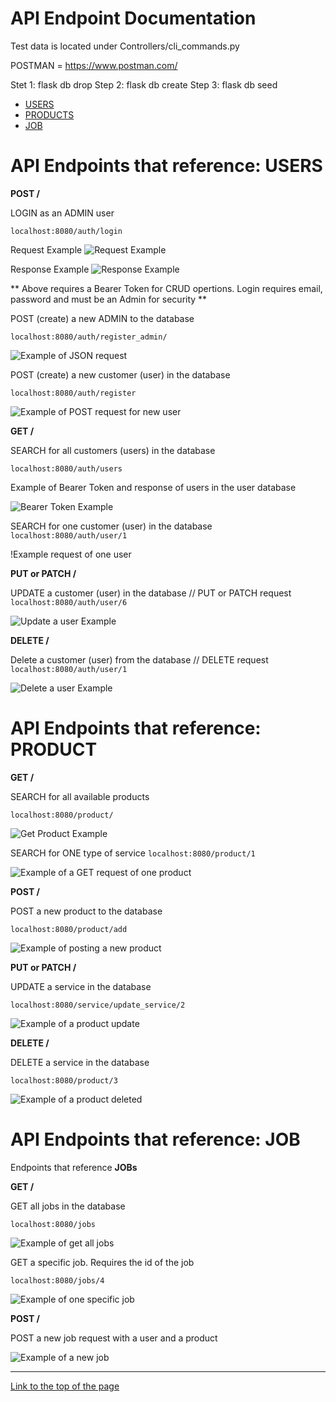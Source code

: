 # API Endpoint Documentation<a name="api_top"></a>

Test data is located under Controllers/cli_commands.py

POSTMAN = https://www.postman.com/

Stet 1: flask db drop
Step 2: flask db create
Step 3: flask db seed

* [USERS](#users)
* [PRODUCTS](#products)
* [JOB](#job)

# API Endpoints that reference: USERS<a name="users"></a>

**POST /**

LOGIN as an ADMIN user

``localhost:8080/auth/login``

Request Example
![Request Example](/docs/images/psql_database/auth_login.png)

Response Example
![Response Example](/docs/images/psql_database/auth_response.png)

** Above requires a Bearer Token for CRUD opertions. Login requires email, password and must be an Admin for security **

POST (create) a new ADMIN to the database

``localhost:8080/auth/register_admin/``

![Example of JSON request](/docs/images/psql_database/post_admin_new.png)


POST (create) a new customer (user) in the database

``localhost:8080/auth/register``

![Example of POST request for new user](/docs/images/psql_database/post_new_user.png)

**GET /**

SEARCH for all customers (users) in the database

``localhost:8080/auth/users``

Example of Bearer Token and response of users in the user database

![Bearer Token Example](/docs/images/psql_database/bearer_token.png)

SEARCH for one customer (user) in the database
``localhost:8080/auth/user/1``

!Example request of one user[](/docs/images/psql_database/get_user_id.png)

**PUT or PATCH /**

UPDATE a customer (user) in the database // PUT or PATCH request
``localhost:8080/auth/user/6``

![Update a user Example](/docs/images/psql_database/update_user.png)

**DELETE /**

Delete a customer (user) from the database // DELETE request
``localhost:8080/auth/user/1``

![Delete a user Example](/docs/images/psql_database/delete_user.png)

# API Endpoints that reference: PRODUCT<a name="products"></a>

**GET /**

SEARCH for all available products

``localhost:8080/product/``

![Get Product Example](/docs/images/psql_database/get_products.png)

SEARCH for ONE type of service
``localhost:8080/product/1``

![Example of a GET request of one product](/docs/images/psql_database/get_one_product.png)

**POST /**

POST a new product to the database

``localhost:8080/product/add``

![Example of posting a new product](/docs/images/psql_database/post_product.png)

**PUT or PATCH /**

UPDATE a service in the database

``localhost:8080/service/update_service/2``

![Example of a product update](/docs/images/psql_database/update_product.png)

**DELETE /**

DELETE a service in the database

``localhost:8080/product/3``

![Example of a product deleted](/docs/images/psql_database/delete_product.png)

# API Endpoints that reference: JOB<a name="job"></a>

Endpoints that reference **JOBs**

**GET /**

GET all jobs in the database

``localhost:8080/jobs``

![Example of get all jobs](/docs/images/psql_database/get_jobs.png)

GET a specific job. Requires the id of the job

``localhost:8080/jobs/4``

![Example of one specific job](/docs/images/psql_database/job_one.png)

**POST /**

POST a new job request with a user and a product

![Example of a new job](/docs/images/psql_database/post_new_job.png)

___

[Link to the top of the page](#api_top)